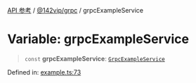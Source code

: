 [API 参考](../../../index.md) / [@142vip/grpc](../index.md) / grpcExampleService

# Variable: grpcExampleService

> `const` **grpcExampleService**: [`GrpcExampleService`](../classes/GrpcExampleService.md)

Defined in: [example.ts:73](https://github.com/142vip/core-x/blob/15d5bc9ef4bece78c0e60bdf074a2d245f625100/packages/grpc/src/example.ts#L73)
